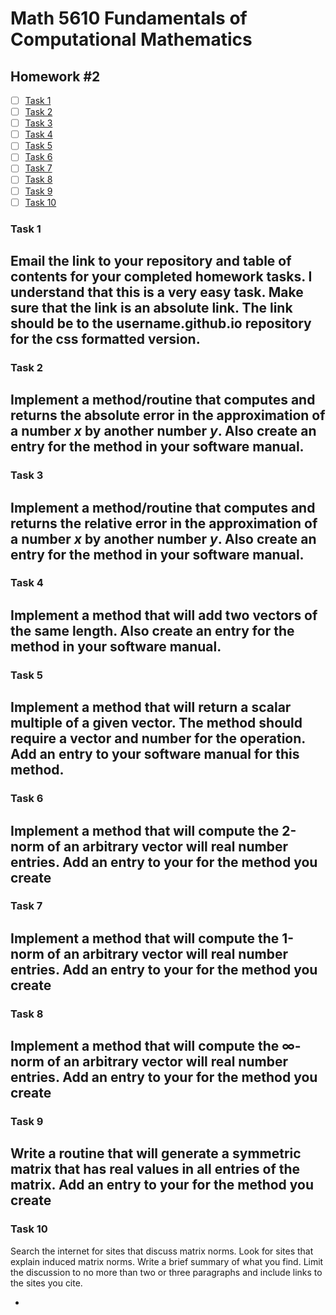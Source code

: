 # Math 5610 Fundamentals of Computational Mathematics

## Homework #2

- [ ] [Task 1](#task-1)
- [ ] [Task 2](#task-2)
- [ ] [Task 3](#task-3)
- [ ] [Task 4](#task-4)
- [ ] [Task 5](#task-5)
- [ ] [Task 6](#task-6)
- [ ] [Task 7](#task-7)
- [ ] [Task 8](#task-8)
- [ ] [Task 9](#task-9)
- [ ] [Task 10](#task-10)

### Task 1
Email the link to your repository and table of contents for your completed homework tasks. I understand that this is a very easy task. Make sure that the link is an absolute link. The link should be to the username.github.io repository for the css formatted version.
- 

### Task 2
Implement a method/routine that computes and returns the absolute error in the approximation of a number _x_ by another number _y_. Also create an entry for the method in your software manual.
- 

### Task 3
Implement a method/routine that computes and returns the relative error in the approximation of a number _x_ by another number _y_. Also create an entry for the method in your software manual.
- 

### Task 4
Implement a method that will add two vectors of the same length. Also create an entry for the method in your software manual.
- 

### Task 5
Implement a method that will return a scalar multiple of a given vector. The method should require a vector and number for the operation. Add an entry to your software manual for this method.
- 

### Task 6
Implement a method that will compute the 2-norm of an arbitrary vector will real number entries. Add an entry to your for the method you create
- 

### Task 7
Implement a method that will compute the 1-norm of an arbitrary vector will real number entries. Add an entry to your for the method you create
- 

### Task 8
Implement a method that will compute the ∞-norm of an arbitrary vector will real number entries. Add an entry to your for the method you create
- 

### Task 9
Write a routine that will generate a symmetric matrix that has real values in all entries of the matrix. Add an entry to your for the method you create
- 

### Task 10
Search the internet for sites that discuss matrix norms. Look for sites that explain induced matrix norms. Write a brief summary of what you find. Limit the discussion to no more than two or three paragraphs and include links to the sites you cite.

- 